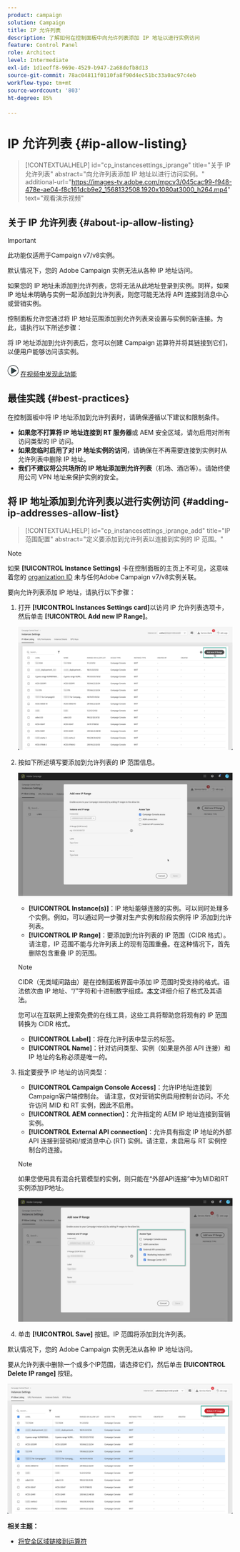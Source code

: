 ```yaml
---
product: campaign
solution: Campaign
title: IP 允许列表
description: 了解如何在控制面板中向允许列表添加 IP 地址以进行实例访问
feature: Control Panel
role: Architect
level: Intermediate
exl-id: 1d1eeff8-969e-4529-b947-2a68defb8d13
source-git-commit: 78ac04811f0110fa8f90d4ec51bc33a0ac97c4eb
workflow-type: tm+mt
source-wordcount: '803'
ht-degree: 85%

---
```


# IP 允许列表 {#ip-allow-listing}

>[!CONTEXTUALHELP]
>id="cp_instancesettings_iprange"
>title="关于 IP 允许列表"
>abstract="向允许列表添加 IP 地址以进行访问实例。"
>additional-url="https://images-tv.adobe.com/mpcv3/045cac99-f948-478e-ae04-f8c161dcb9e2_1568132508.1920x1080at3000_h264.mp4" text="观看演示视频"

## 关于 IP 允许列表 {#about-ip-allow-listing}

>[!IMPORTANT]
>
>此功能仅适用于Campaign v7/v8实例。

默认情况下，您的 Adobe Campaign 实例无法从各种 IP 地址访问。

如果您的 IP 地址未添加到允许列表，您将无法从此地址登录到实例。同样，如果 IP 地址未明确与实例一起添加到允许列表，则您可能无法将 API 连接到消息中心或营销实例。

控制面板允许您通过将 IP 地址范围添加到允许列表来设置与实例的新连接。为此，请执行以下所述步骤：

将 IP 地址添加到允许列表后，您可以创建 Campaign 运算符并将其链接到它们，以便用户能够访问该实例。

![](assets/do-not-localize/how-to-video.png) [在视频中发现此功能](https://experienceleague.adobe.com/docs/campaign-classic-learn/control-panel/instance-settings/ip-allow-listing.html#instance-settings)

## 最佳实践 {#best-practices}

在控制面板中将 IP 地址添加到允许列表时，请确保遵循以下建议和限制条件。

* **如果您不打算将 IP 地址连接到 RT 服务器**&#x200B;或 AEM 安全区域，请勿启用对所有访问类型的 IP 访问。
* **如果您临时启用了对 IP 地址实例的访问**，请确保在不再需要连接到实例时从允许列表中删除 IP 地址。
* **我们不建议将公共场所的 IP 地址添加到允许列表**（机场、酒店等）。请始终使用公司 VPN 地址来保护实例的安全。

## 将 IP 地址添加到允许列表以进行实例访问 {#adding-ip-addresses-allow-list}

>[!CONTEXTUALHELP]
>id="cp_instancesettings_iprange_add"
>title="IP 范围配置"
>abstract="定义要添加到允许列表以连接到实例的 IP 范围。"

>[!NOTE]
>
>如果 **[!UICONTROL Instance Settings]** 卡在控制面板的主页上不可见，这意味着您的 [organization ID](https://experienceleague.adobe.com/docs/core-services/interface/administration/organizations.html?lang=zh-Hans) 未与任何Adobe Campaign v7/v8实例关联。

要向允许列表添加 IP 地址，请执行以下步骤：

1. 打开 **[!UICONTROL Instances Settings card]**&#x200B;以访问 IP 允许列表选项卡，然后单击 **[!UICONTROL Add new IP Range]**。



   ![](assets/ip_whitelist_list1.png)

1. 按如下所述填写要添加到允许列表的 IP 范围信息。

   ![](assets/ip_whitelist_add1.png)

   * **[!UICONTROL Instance(s)]**：IP 地址能够连接的实例。可以同时处理多个实例。例如，可以通过同一步骤对生产实例和阶段实例将 IP 添加到允许列表。
   * **[!UICONTROL IP Range]**：要添加到允许列表的 IP 范围（CIDR 格式）。请注意，IP 范围不能与允许列表上的现有范围重叠。在这种情况下，首先删除包含重叠 IP 的范围。

   >[!NOTE]
   >
   >CIDR（无类域间路由）是在控制面板界面中添加 IP 范围时受支持的格式。语法依次由 IP 地址、“/”字符和十进制数字组成。[本文](https://whatismyipaddress.com/cidr)详细介绍了格式及其语法。
   >
   >您可以在互联网上搜索免费的在线工具，这些工具将帮助您将现有的 IP 范围转换为 CIDR 格式。

   * **[!UICONTROL Label]**：将在允许列表中显示的标签。
   * **[!UICONTROL Name]**：针对访问类型、实例（如果是外部 API 连接）和 IP 地址的名称必须是唯一的。

1. 指定要授予 IP 地址的访问类型：

   * **[!UICONTROL Campaign Console Access]**：允许IP地址连接到Campaign客户端控制台。 请注意，仅对营销实例启用控制台访问。不允许访问 MID 和 RT 实例，因此不启用。
   * **[!UICONTROL AEM connection]**：允许指定的 AEM IP 地址连接到营销实例。
   * **[!UICONTROL External API connection]**：允许具有指定 IP 地址的外部 API 连接到营销和/或消息中心 (RT) 实例。请注意，未启用与 RT 实例控制台的连接。

   >[!NOTE]
   >
   >如果您使用具有混合托管模型的实例，则只能在“外部API连接”中为MID和RT实例添加IP地址。

   ![](assets/ip_whitelist_acesstype.png)

1. 单击 **[!UICONTROL Save]** 按钮。IP 范围将添加到允许列表。

   <!--![](assets/ip_whitelist_added.png)-->

默认情况下，您的 Adobe Campaign 实例无法从各种 IP 地址访问。

要从允许列表中删除一个或多个IP范围，请选择它们，然后单击 **[!UICONTROL Delete IP range]** 按钮。

![](assets/ip_whitelist_delete.png)

**相关主题：**

* [将安全区域链接到运算符](https://experienceleague.adobe.com/docs/campaign-classic/using/installing-campaign-classic/additional-configurations/security-zones.html#linking-a-security-zone-to-an-operator)
